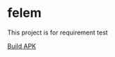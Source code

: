 # felem

This project is for requirement test

[Build APK](https://drive.google.com/file/d/1xlj4PYFgTg40oN9AjDQA6NpuzKfyIfw1/view?usp=share_link)
